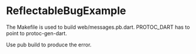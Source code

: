 # ReflectableBugExample

The Makefile is used to build web/messages.pb.dart. PROTOC_DART has to point to protoc-gen-dart.

Use pub build to produce the error.

